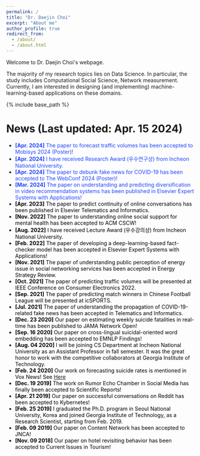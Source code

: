 ```yaml
---
permalink: /
title: "Dr. Daejin Choi"
excerpt: "About me"
author_profile: true
redirect_from: 
  - /about/
  - /about.html
---
```


Welcome to Dr. Daejin Choi's webpage.

The majority of my research topics lies on Data Science. In particular, the
study includes Computational Social Science, Network measurement. Currently, I
am interested in designing (and implementing) machine-learning-based
applications on these domains.

{% include base_path %}

News (Last updated: Apr. 15 2024)
=====
- <span style="color:rgb(33,67,256)"> **[Apr. 2024]** The paper to forecast traffic volumes has been accepted to Mobisys 2024 (Poster)!
- <span style="color:rgb(33,67,256)"> **[Apr. 2024]** I have received Research Award (우수연구상) from Incheon National University.
- <span style="color:rgb(33,67,256)"> **[Apr. 2024]** The paper to debunk fake news for COVID-19 has been accepted to The WebConf 2024 (Poster)!
- <span style="color:rgb(33,67,256)"> **[Mar. 2024]** The paper on understanding and predicting diversification in video recommendation systems has been published in Elsevier Expert Systems with Applications!
- <span style="color:rgb(0,0,0)"> **[Apr. 2023]** The paper to predict continuity of online conversations has been published in Elsevier Telematics and Informatics.
- <span style="color:rgb(0,0,0)"> **[Nov. 2022]** The paper to understanding online social support for mental health has been accepted to ACM CSCW!
- <span style="color:rgb(0,0,0)"> **[Aug. 2022]** I have received Lecture Award (우수강의상) from Incheon National University.
- <span style="color:rgb(0,0,0)"> **[Feb. 2022]** The paper of developing a deep-learning-based fact-checker model has been accepted in Elsevier Expert Systems with Applications!
- <span style="color:rgb(0,0,0)"> **[Nov. 2021]** The paper of understanding public perception of energy issue in social networking services has been accepted in Energy Strategy Review.
- <span style="color:rgb(0,0,0)"> **[Oct. 2021]** The paper of predicting traffic volumes will be presented at IEEE Conference on Consumer Electronics 2022.
- <span style="color:rgb(0,0,0)"> **[Sep. 2021]** The paper of predicting match winners in Chinese Football League will be presented at icSPORTS.
- <span style="color:rgb(0,0,0)"> **[Jul. 2021]** The paper of understanding the propagation of COVID-19-related fake news has been accepted in Telematics and Informatics.
- <span style="color:rgb(0,0,0)"> **[Dec. 23 2020]** Our paper on estimating weekly suicide fatalities in real-time has been published to JAMA Network Open!
- <span style="color:rgb(0,0,0)"> **[Sep. 16 2020]** Our paper on cross-lingual suicidal-oriented word embedding has been accepted to EMNLP Findings!
- <span style="color:rgb(0,0,0)"> **[Aug. 04 2020]** I will be joining
  CS Department at Incheon National University as an Assistant Professor in fall
  semester. It was the great honor to work with the competitive collaborators at
  Georgia Institute of Technology.
- <span style="color:rgb(0,0,0)"> **[Feb. 24 2020]** Our work on forecasting
  suicide rates is mentioned in Vox News! See
  [Here](https://www.vox.com/recode/2020/2/24/21150196/twitter-reddit-suicide-cdc-artificial-intelligence)
- <span style="color:rgb(0,0,0)"> **[Dec. 19 2019]** The work on Rumor Echo Chamber in Social Media has finally
  been accepted to Scientific Reports!</span>
- <span style="color:rgb(0,0,0)"> **[Apr. 21 2019]** Our paper on successful
  conversations on Reddit has been accepted to Kybernetes!
- <span style="color:rgb(0,0,0)"> **[Feb. 25 2019]** I graduated the Ph.D. program in Seoul National University,
  Korea and joined Georgia Institute of Technology, as a Research Scientist,
  starting from Feb. 2019.
- <span style="color:rgb(0,0,0)"> **[Feb. 09 2019]** Our paper on Content Network has been accepted to JNCA!
- <span style="color:rgb(0,0,0)"> **[Nov. 09 2018]** Our paper on hotel revisiting behavior has been accepted to
  Current Issues in Tourism!</span>
